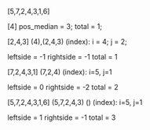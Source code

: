 [5,7,2,4,3,1,6]

[4] 
pos_median = 3; 
total = 1;

[2,4,3]
(4),(2,4,3)
(index): i = 4; j = 2;

leftside = -1
rightside = -1
total = 1

[7,2,4,3,1]
(7,2,4)
(index): i=5, j=1

leftside = 0
rightside = -2
total = 2

[5,7,2,4,3,1,6]
(5,7,2,4,3)
()
(index): i=5, j=1

leftside = 1
rightside = -1
total = 3